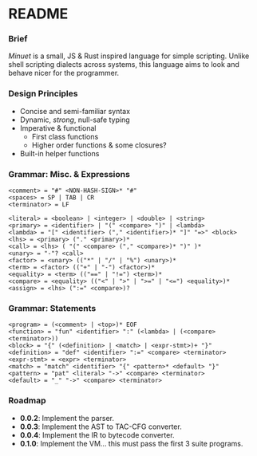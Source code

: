 # README

### Brief
_Minuet_ is a small, JS & Rust inspired language for simple scripting. Unlike shell scripting dialects across systems, this language aims to look and behave nicer for the programmer.

### Design Principles
 - Concise and semi-familiar syntax
 - Dynamic, _strong_, null-safe typing
 - Imperative & functional
    - First class functions
    - Higher order functions & some closures?
 - Built-in helper functions

### Grammar: Misc. & Expressions
```
<comment> = "#" <NON-HASH-SIGN>* "#"
<spaces> = SP | TAB | CR
<terminator> = LF

<literal> = <boolean> | <integer> | <double> | <string>
<primary> = <identifier> | "(" <compare> ")" | <lambda>
<lambda> = "[" <identifier> ("," <identifier>)* "]" "=>" <block>
<lhs> = <primary> ("." <primary>)*
<call> = <lhs> ( "(" <compare> ("," <compare>)* ")" )*
<unary> = "-"? <call>
<factor> = <unary> (("*" | "/" | "%") <unary>)*
<term> = <factor> (("+" | "-") <factor>)*
<equality> = <term> (("==" | "!=") <term>)*
<compare> = <equality> (("<" | ">" | ">=" | "<=") <equality>)*
<assign> = <lhs> (":=" <compare>)?
```

### Grammar: Statements
```
<program> = (<comment> | <top>)* EOF
<function> = "fun" <identifier> ":" (<lambda> | (<compare> <terminator>))
<block> = "{" (<definition> | <match> | <expr-stmt>)+ "}"
<definition> = "def" <identifier> ":=" <compare> <terminator>
<expr-stmt> = <expr> <terminator>
<match> = "match" <identifier> "{" <pattern>* <default> "}"
<pattern> = "pat" <literal> "->" <compare> <terminator>
<default> = "_" "->" <compare> <terminator>
```

### Roadmap
 - **0.0.2**: Implement the parser.
 - **0.0.3**: Implement the AST to TAC-CFG converter.
 - **0.0.4**: Implement the IR to bytecode converter.
 - **0.1.0**: Implement the VM... this must pass the first 3 suite programs.
